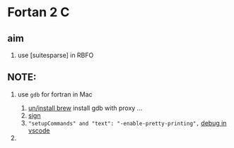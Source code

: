 # Fortan 2 C 

## aim

1. use [suitesparse] in RBFO

## NOTE:

1. use `gdb` for fortran in Mac
   1. [un/install brew](https://docs.brew.sh/FAQ) install gdb with proxy ...
   2. [sign](https://gist.github.com/mike-myers-tob/9a6013124bad7ff074d3297db2c98247)
   3. `"setupCommands" and "text": "-enable-pretty-printing",` [debug in vscode](.vscode/launch.json)

2. 